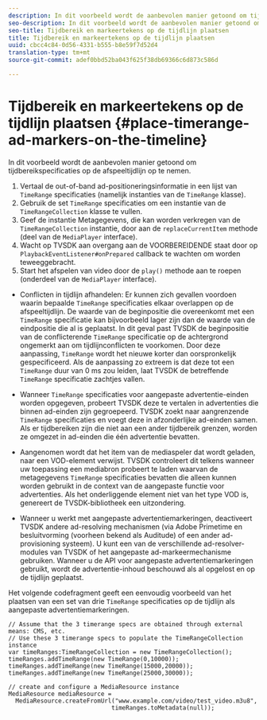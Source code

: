 ```yaml
---
description: In dit voorbeeld wordt de aanbevolen manier getoond om tijdbereikspecificaties op de afspeeltijdlijn op te nemen.
seo-description: In dit voorbeeld wordt de aanbevolen manier getoond om tijdbereikspecificaties op de afspeeltijdlijn op te nemen.
seo-title: Tijdbereik en markeertekens op de tijdlijn plaatsen
title: Tijdbereik en markeertekens op de tijdlijn plaatsen
uuid: cbcc4c84-0d56-4331-b555-b8e59f7d52d4
translation-type: tm+mt
source-git-commit: adef0bbd52ba043f625f38db69366c6d873c586d

---
```



# Tijdbereik en markeertekens op de tijdlijn plaatsen {#place-timerange-ad-markers-on-the-timeline}

In dit voorbeeld wordt de aanbevolen manier getoond om tijdbereikspecificaties op de afspeeltijdlijn op te nemen.

1. Vertaal de out-of-band ad-positioneringsinformatie in een lijst van `TimeRange` specificaties (namelijk instanties van de `TimeRange` klasse).
1. Gebruik de set `TimeRange` specificaties om een instantie van de `TimeRangeCollection` klasse te vullen.
1. Geef de instantie Metagegevens, die kan worden verkregen van de `TimeRangeCollection` instantie, door aan de `replaceCurrentItem` methode (deel van de `MediaPlayer` interface).
1. Wacht op TVSDK aan overgang aan de VOORBEREIDENDE staat door op `PlaybackEventListener#onPrepared` callback te wachten om worden teweeggebracht.
1. Start het afspelen van video door de `play()` methode aan te roepen (onderdeel van de `MediaPlayer` interface).

* Conflicten in tijdlijn afhandelen: Er kunnen zich gevallen voordoen waarin bepaalde `TimeRange` specificaties elkaar overlappen op de afspeeltijdlijn. De waarde van de beginpositie die overeenkomt met een `TimeRange` specificatie kan bijvoorbeeld lager zijn dan de waarde van de eindpositie die al is geplaatst. In dit geval past TVSDK de beginpositie van de conflicterende `TimeRange` specificatie op de achtergrond ongemerkt aan om tijdlijnconflicten te voorkomen. Door deze aanpassing, `TimeRange` wordt het nieuwe korter dan oorspronkelijk gespecificeerd. Als de aanpassing zo extreem is dat deze tot een `TimeRange` duur van 0 ms zou leiden, laat TVSDK de betreffende `TimeRange` specificatie zachtjes vallen.

* Wanneer `TimeRange` specificaties voor aangepaste advertentie-einden worden opgegeven, probeert TVSDK deze te vertalen in advertenties die binnen ad-einden zijn gegroepeerd. TVSDK zoekt naar aangrenzende `TimeRange` specificaties en voegt deze in afzonderlijke ad-einden samen. Als er tijdbereiken zijn die niet aan een ander tijdbereik grenzen, worden ze omgezet in ad-einden die één advertentie bevatten.

* Aangenomen wordt dat het item van de mediaspeler dat wordt geladen, naar een VOD-element verwijst. TVSDK controleert dit telkens wanneer uw toepassing een mediabron probeert te laden waarvan de metagegevens `TimeRange` specificaties bevatten die alleen kunnen worden gebruikt in de context van de aangepaste functie voor advertenties. Als het onderliggende element niet van het type VOD is, genereert de TVSDK-bibliotheek een uitzondering.

* Wanneer u werkt met aangepaste advertentiemarkeringen, deactiveert TVSDK andere ad-resolving mechanismen (via Adobe Primetime en besluitvorming (voorheen bekend als Auditude) of een ander ad-provisioning systeem). U kunt een van de verschillende ad-resolver-modules van TVSDK of het aangepaste ad-markeermechanisme gebruiken. Wanneer u de API voor aangepaste advertentiemarkeringen gebruikt, wordt de advertentie-inhoud beschouwd als al opgelost en op de tijdlijn geplaatst.
>
><!--<a id="example_639BD1B66CE74F3DB65ED06CAD23EB09"></a>-->


Het volgende codefragment geeft een eenvoudig voorbeeld van het plaatsen van een set van drie `TimeRange` specificaties op de tijdlijn als aangepaste advertentiemarkeringen.

```
// Assume that the 3 timerange specs are obtained through external means: CMS, etc. 
// Use these 3 timerange specs to populate the TimeRangeCollection instance 
var timeRanges:TimeRangeCollection = new TimeRangeCollection(); 
timeRanges.addTimeRange(new TimeRange(0,10000)); 
timeRanges.addTimeRange(new TimeRange(15000,20000)); 
timeRanges.addTimeRange(new TimeRange(25000,30000)); 
  
// create and configure a MediaResource instance 
MediaResource mediaResource =  
  MediaResource.createFromUrl("www.example.com/video/test_video.m3u8",  
                             timeRanges.toMetadata(null));
```
